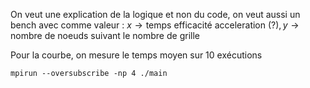On veut une explication de la logique et non du code, on veut aussi un bench avec comme valeur : $x \to \text{temps efficacité acceleration (?)} , y \to \text{nombre de noeuds}$ suivant le nombre de grille

Pour la courbe, on mesure le temps moyen sur 10 exécutions

``mpirun --oversubscribe -np 4 ./main``